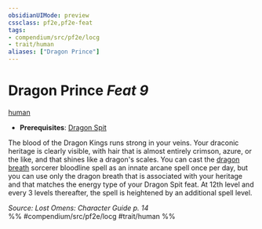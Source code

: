```yaml
---
obsidianUIMode: preview
cssclass: pf2e,pf2e-feat
tags:
- compendium/src/pf2e/locg
- trait/human
aliases: ["Dragon Prince"]
---
```

# Dragon Prince  *Feat 9*  
[human](rules/traits/human.md "Human Ancestry & Heritage Trait")  

- **Prerequisites**: [Dragon Spit](compendium/feats/dragon-spit-locg.md)

The blood of the Dragon Kings runs strong in your veins. Your draconic heritage is clearly visible, with hair that is almost entirely crimson, azure, or the like, and that shines like a dragon's scales. You can cast the [dragon breath](compendium/spells/dragon-breath.md) sorcerer bloodline spell as an innate arcane spell once per day, but you can use only the dragon breath that is associated with your heritage and that matches the energy type of your Dragon Spit feat. At 12th level and every 3 levels thereafter, the spell is heightened by an additional spell level.

*Source: Lost Omens: Character Guide p. 14*  
%% #compendium/src/pf2e/locg #trait/human %%